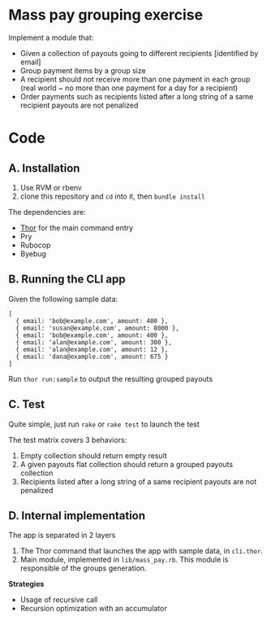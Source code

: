 # Mass pay grouping exercise

Implement a module that:

+ Given a collection of payouts going to different recipients [identified by email]
+ Group payment items by a group size
+ A recipient should not receive more than one payment in each group (real world ~ no more than one payment for a day for a recipient)
+ Order payments such as recipients listed after a long string of a same recipient payouts are not penalized

# Code

## A. Installation

1. Use RVM or rbenv
2. clone this repository and `cd` into it, then `bundle install`

The dependencies are:

+ [Thor](http://whatisthor.com/) for the main command entry
+ Pry
+ Rubocop
+ Byebug

## B. Running the CLI app

Given the following sample data:

```
[
  { email: 'bob@example.com', amount: 400 },
  { email: 'susan@example.com', amount: 8000 },
  { email: 'bob@example.com', amount: 400 },
  { email: 'alan@example.com', amount: 300 },
  { email: 'alan@example.com', amount: 12 },
  { email: 'dana@example.com', amount: 675 }
]
```
Run `thor run:sample` to output the resulting grouped payouts

## C. Test

Quite simple, just run `rake` or `rake test` to launch the test

The test matrix covers 3 behaviors:

1. Empty collection should return empty result
2. A given payouts flat collection should return a grouped payouts collection
3. Recipients listed after a long string of a same recipient payouts are not penalized

## D. Internal implementation

The app is separated in 2 layers

1. The Thor command that launches the app with sample data, in `cli.thor`.
2. Main module, implemented in `lib/mass_pay.rb`. This module is responsible of the groups generation.

**Strategies**

+ Usage of recursive call
+ Recursion optimization with an accumulator
